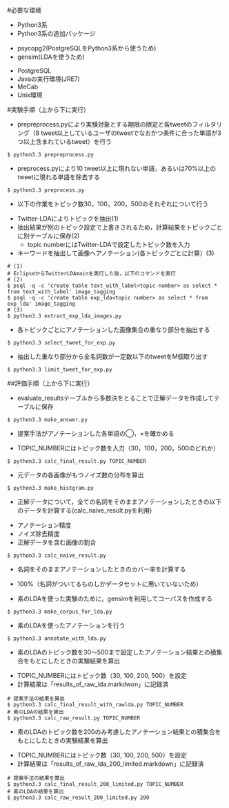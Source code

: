 #必要な環境
+ Python3系
+ Python3系の追加パッケージ
 - psycopg2(PostgreSQLをPython3系から使うため)
 - gensim(LDAを使うため)
+ PostgreSQL
+ Javaの実行環境(JRE7)
+ MeCab
+ Unix環境

#実験手順（上から下に実行）
+ prepreprocess.pyにより実験対象とする期限の限定と各tweetのフィルタリング（8 tweet以上しているユーザのtweetでなおかつ条件に合った単語が3つ以上含まれているtweet）を行う
```
$ python3.3 prepreprocess.py
```
+ preprocess.pyにより10 tweet以上に現れない単語，あるいは70%以上のtweetに現れる単語を除去する
```
$ python3.3 preprocess.py
```
+ 以下の作業をトピック数30，100，200，500のそれぞれについて行う
 - Twitter-LDAによりトピックを抽出(1)
 - 抽出結果が別のトピック設定で上書きされるため，計算結果をトピックごとに別テーブルに保存(2)
   * topic numberにはTwitter-LDAで設定したトピック数を入力
 - キーワードを抽出して画像へアノテーション(各トピックごとに計算）(3)
```
# (1)
# EclipseからTwitterLDAmainを実行した後，以下のコマンドを実行
# (2)
$ psql -q -c 'create table text_with_label<topic number> as select * from text_with_label' image_tagging
$ psql -q -c 'create table exp_lda<topic number> as select * from exp_lda' image_tagging
# (3)
$ python3.3 extract_exp_lda_images.py
```
+ 各トピックごとにアノテーションした画像集合の重なり部分を抽出する
```
$ python3.3 select_tweet_for_exp.py
```
+ 抽出した重なり部分から全名詞数が一定数以下のtweetをM個取り出す
```
$ python3.3 limit_tweet_for_exp.py
```

##評価手順（上から下に実行）
+ evaluate_resultsテーブルから多数決をとることで正解データを作成してテーブルに保存
```
$ python3.3 make_answer.py
```
+ 提案手法がアノテーションした各単語の◯，×を確かめる
 - TOPIC_NUMBERにはトピック数を入力（30，100，200，500のどれか）
```
$ python3.3 calc_final_result.py TOPIC_NUMBER
```
+ 元データの各画像がもつノイズ数の分布を算出
```
$ python3.3 make_histgram.py
```
+ 正解データについて，全ての名詞をそのままアノテーションしたときの以下のデータを計算する(calc_naive_result.pyを利用)
 - アノテーション精度
 - ノイズ除去精度
 - 正解データを含む画像の割合
```
$ python3.3 calc_naive_result.py
```
+ 名詞をそのままアノテーションしたときのカバー率を計算する
 - 100%（名詞がついてるものしかデータセットに用いていないため）
+ 素のLDAを使った実験のために，gensimを利用してコーパスを作成する
```
$ python3.3 make_corpus_for_lda.py
```
+ 素のLDAを使ったアノテーションを行う
```
$ python3.3 annotate_with_lda.py
```
+ 素のLDAのトピック数を30～500まで設定したアノテーション結果との積集合をもとにしたときの実験結果を算出
 - TOPIC_NUMBERにはトピック数（30, 100, 200, 500）を設定
 - 計算結果は「results_of_raw_lda.markdwon」に記録済
```
# 提案手法の結果を算出
$ python3.3 calc_final_result_with_rawlda.py TOPIC_NUMBER
# 素のLDAの結果を算出
$ python3.3 calc_raw_result.py TOPIC_NUMBER
```
+ 素のLDAのトピック数を200のみ考慮したアノテーション結果との積集合をもとにしたときの実験結果を算出
 - TOPIC_NUMBERにはトピック数（30, 100, 200, 500）を設定
 - 計算結果は「results_of_raw_lda_200_limited.markdown」に記録済
```
# 提案手法の結果を算出
$ python3.3 calc_final_result_200_limited.py TOPIC_NUMBER
# 素のLDAの結果を算出
$ python3.3 calc_raw_result_200_limited.py 200
```
